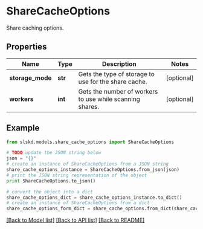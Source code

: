 # ShareCacheOptions

Share caching options.

## Properties
Name | Type | Description | Notes
------------ | ------------- | ------------- | -------------
**storage_mode** | **str** | Gets the type of storage to use for the share cache. | [optional]
**workers** | **int** | Gets the number of workers to use while scanning shares. | [optional]

## Example

```python
from slskd.models.share_cache_options import ShareCacheOptions

# TODO update the JSON string below
json = "{}"
# create an instance of ShareCacheOptions from a JSON string
share_cache_options_instance = ShareCacheOptions.from_json(json)
# print the JSON string representation of the object
print ShareCacheOptions.to_json()

# convert the object into a dict
share_cache_options_dict = share_cache_options_instance.to_dict()
# create an instance of ShareCacheOptions from a dict
share_cache_options_form_dict = share_cache_options.from_dict(share_cache_options_dict)
```
[[Back to Model list]](../README.md#documentation-for-models) [[Back to API list]](../README.md#documentation-for-api-endpoints) [[Back to README]](../README.md)
